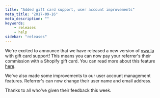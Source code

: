 ```yaml
---
title: "Added gift card support, user account improvements"
meta_title: "2017-09-16"
meta_description: ""
keywords:
    - releases
    - help
sidebar: "releases"
---
```


We're excited to announce that we have released a new version of [vwa.la](http://vwa.la) with gift card support! This means you can now pay your referrer's their commission with a Shopify gift card. You can read more about this feature [here](/merchant/paying-commission).

We've also made some improvements to our user account management features. Referrer's can now change their user name and email address.

Thanks to all who've given their feedback this week.